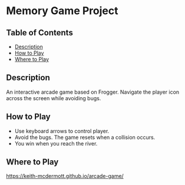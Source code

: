# Memory Game Project

## Table of Contents

* [Description](#description)
* [How to Play](#howtoplay)
* [Where to Play](#wheretoplay)

## Description

An interactive arcade game based on Frogger. Navigate the player icon across the screen while avoiding bugs.

## How to Play

* Use keyboard arrows to control player.
* Avoid the bugs. The game resets when a collision occurs.
* You win when you reach the river.

## Where to Play

https://keith-mcdermott.github.io/arcade-game/
